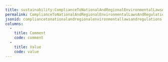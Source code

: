 ```yaml
---
title: sustainability:ComplianceToNationalAndRegionalEnvironmentalLawsAndRegulations
permalink: ComplianceToNationalAndRegionalEnvironmentalLawsAndRegulations.html
jsonid: compliancetonationalandregionalenvironmentallawsandregulations
columns:
  - 
    title: Comment
    code: comment
  - 
    title: Value
    code: value
---
```

